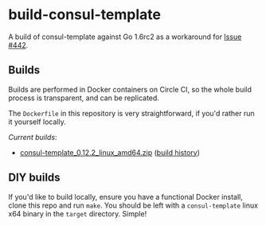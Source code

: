 # build-consul-template

A build of consul-template against Go 1.6rc2 as a workaround for [Issue #442](https://github.com/hashicorp/consul-template/issues/442).

## Builds

Builds are performed in Docker containers on Circle CI, so the whole build
process is transparent, and can be replicated.

The `Dockerfile` in this repository is very straightforward, if you'd rather
run it yourself locally.

*Current builds*:

 - [consul-template_0.12.2_linux_amd64.zip](https://circle-artifacts.com/gh/duggan/build-consul-template/29/artifacts/0/tmp/circle-artifacts.BzH9kiA/consul-template_0.12.2_linux_amd64.zip) ([build history](https://circleci.com/gh/duggan/build-consul-template/29#artifacts))

## DIY builds

If you'd like to build locally, ensure you have a functional Docker
install, clone this repo and run `make`. You should be left with a
`consul-template` linux x64 binary in the `target` directory. Simple!
